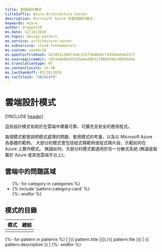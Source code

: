 ```yaml
---
title: 雲端設計模式
titleSuffix: Azure Architecture Center
description: Microsoft Azure 的雲端設計模式
keywords: Azure
author: dragon119
ms.date: 12/10/2018
ms.topic: design-pattern
ms.service: architecture-center
ms.subservice: cloud-fundamentals
ms.custom: seodec18
ms.openlocfilehash: 4229531366f1b0c3257384694cf4358da9e63177
ms.sourcegitcommit: c053e6edb429299a0ad9b327888d596c48859d4a
ms.translationtype: HT
ms.contentlocale: zh-TW
ms.lasthandoff: 03/20/2019
ms.locfileid: "58241479"
---
```

# <a name="cloud-design-patterns"></a>雲端設計模式

[!INCLUDE [header](../../_includes/header.md)]

這些設計模式有助於在雲端中建置可靠、可擴充且安全的應用程式。

每個模式都會說明模式處理的問題、套用模式的考量，以及以 Microsoft Azure 為基礎的範例。 大部分的模式會包括程式碼範例或程式碼片段，示範如何在 Azure 上實作模式。 無論如何，大部分的模式都適用於任一分散式系統 (無論是裝載於 Azure 或其他雲端平台上)。

## <a name="problem-areas-in-the-cloud"></a>雲端中的問題區域

<!-- markdownlint-disable MD033 -->

<ul id="categories" class="panel">
{%- for category in categories %}
    <li>
    {% include 'pattern-category-card' %}
    </li>
{%- endfor %}
</ul>

<!-- markdownlint-enable MD033 -->

## <a name="catalog-of-patterns"></a>模式的目錄

| 模式 | 總結 |
|---------|---------|
|         |         |

{%- for pattern in patterns %} | [{{ pattern.title }}](./{{ pattern.file }}) | {{ pattern.description }} | {%- endfor %}

